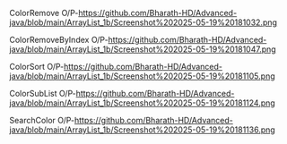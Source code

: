 ColorRemove O/P-https://github.com/Bharath-HD/Advanced-java/blob/main/ArrayList_1b/Screenshot%202025-05-19%20181032.png

ColorRemoveByIndex O/P-https://github.com/Bharath-HD/Advanced-java/blob/main/ArrayList_1b/Screenshot%202025-05-19%20181047.png

ColorSort O/P-https://github.com/Bharath-HD/Advanced-java/blob/main/ArrayList_1b/Screenshot%202025-05-19%20181105.png

ColorSubList O/P-https://github.com/Bharath-HD/Advanced-java/blob/main/ArrayList_1b/Screenshot%202025-05-19%20181124.png

SearchColor O/P-https://github.com/Bharath-HD/Advanced-java/blob/main/ArrayList_1b/Screenshot%202025-05-19%20181136.png

